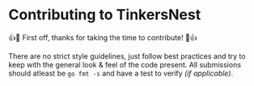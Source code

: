 # Contributing to TinkersNest

:+1::tada: First off, thanks for taking the time to contribute! :tada::+1:

There are no strict style guidelines, just follow best practices and try to keep with the general look & feel of the code present. All submissions should atleast be `go fmt -s` and have a test to verify *(if applicable)*.
